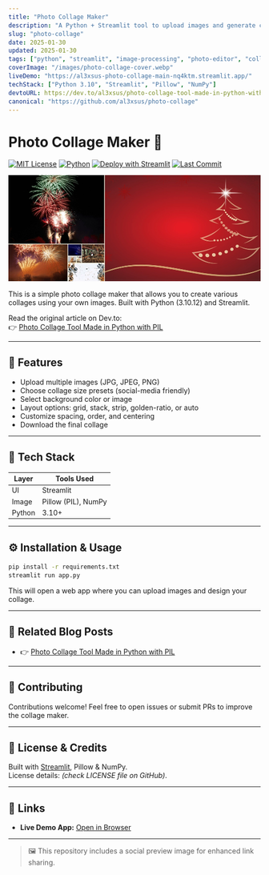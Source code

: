 ```yaml
---
title: "Photo Collage Maker"
description: "A Python + Streamlit tool to upload images and generate collages with custom layouts and spacing."
slug: "photo-collage"
date: 2025-01-30
updated: 2025-01-30
tags: ["python", "streamlit", "image-processing", "photo-editor", "collage", "pillow", "streamlit-app"]
coverImage: "/images/photo-collage-cover.webp"
liveDemo: "https://al3xsus-photo-collage-main-nq4ktm.streamlit.app/"
techStack: ["Python 3.10", "Streamlit", "Pillow", "NumPy"]
devtoURL: https://dev.to/al3xsus/photo-collage-tool-made-in-python-with-pil-46cb)
canonical: "https://github.com/al3xsus/photo-collage"
---
```


# Photo Collage Maker 📸

[![MIT License](https://img.shields.io/badge/license-MIT-blue.svg)](LICENSE)
[![Python](https://img.shields.io/badge/python-3670A0?style=flat&logo=python)](https://www.python.org/)
[![Deploy with Streamlit](https://img.shields.io/badge/-Streamlit-FF4B4B?style=flat&logo=streamlit)](https://al3xsus-photo-collage-main-nq4ktm.streamlit.app/)
[![Last Commit](https://img.shields.io/github/last-commit/al3xsus/photo-collage)](https://github.com/al3xsus/photo-collage/commits/main)

![Photo collage cover](./images/photo-collage-cover.webp "Photo collage cover")

This is a simple photo collage maker that allows you to create various collages using your own images. Built with Python (3.10.12) and Streamlit.

Read the original article on Dev.to:  
👉 [Photo Collage Tool Made in Python with PIL](https://dev.to/al3xsus/photo-collage-tool-made-in-python-with-pil-46cb)

---

## 🚀 Features

- Upload multiple images (JPG, JPEG, PNG)
- Choose collage size presets (social-media friendly)
- Select background color or image
- Layout options: grid, stack, strip, golden-ratio, or auto
- Customize spacing, order, and centering
- Download the final collage

---

## 🧰 Tech Stack

| Layer    | Tools Used                |
|----------|---------------------------|
| UI       | Streamlit                 |
| Image    | Pillow (PIL), NumPy       |
| Python   | 3.10+                     |

---

## ⚙️ Installation & Usage

```bash
pip install -r requirements.txt
streamlit run app.py
```

This will open a web app where you can upload images and design your collage.

---

## 🧩 Related Blog Posts

- 👉 [Photo Collage Tool Made in Python with PIL](https://dev.to/al3xsus/photo-collage-tool-made-in-python-with-pil-46cb)

---

## 🤝 Contributing

Contributions welcome! Feel free to open issues or submit PRs to improve the collage maker.

---

## 📜 License & Credits

Built with [Streamlit](https://streamlit.io), Pillow & NumPy.  
License details: _(check LICENSE file on GitHub)_.

---

## 🔗 Links

- **Live Demo App:** [Open in Browser](https://al3xsus-photo-collage-main-nq4ktm.streamlit.app/)

---

> 🖼️ This repository includes a social preview image for enhanced link sharing.
